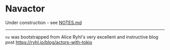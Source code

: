 Navactor
============


Under construction - see [NOTES.md](NOTES.md)

----------

`nv` was bootstrapped from Alice Ryhl's very excellent and instructive blog post https://ryhl.io/blog/actors-with-tokio
